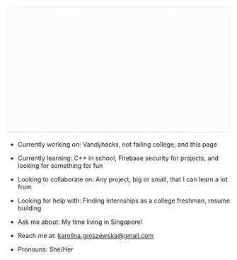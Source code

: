 <p align="center">
  <img src="https://github.com/KarolinaGroszewska/KarolinaGroszewska/blob/master/Webp.net-gifmaker.gif">
</p>

- Currently working on: Vandyhacks, not failing college, and this page 

- Currently learning: C++ in school, Firebase security for projects, and looking for something for fun

- Looking to collaborate on: Any project, big or small, that I can learn a lot from

- Looking for help with: Finding internships as a college freshman, resume building

- Ask me about: My time living in Singapore!

- Reach me at: karolina.groszewska@gmail.com

- Pronouns: She/Her
<!--
**KarolinaGroszewska/KarolinaGroszewska** is a ✨ _special_ ✨ repository because its `README.md` (this file) appears on your GitHub profile.

Here are some ideas to get you started:

- 🔭 I’m currently working on ...
- 🌱 I’m currently learning ...
- 👯 I’m looking to collaborate on ...
- 🤔 I’m looking for help with ...
- 💬 Ask me about ...
- 📫 How to reach me: ...
- 😄 Pronouns: ...
- ⚡ Fun fact: ...
-->
